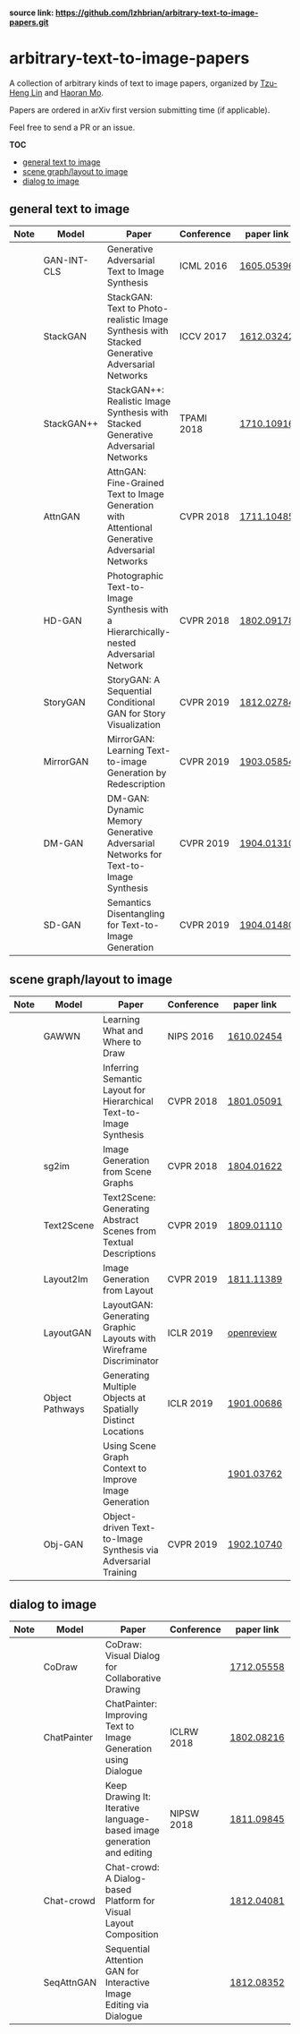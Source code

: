 
#### source link: https://github.com/lzhbrian/arbitrary-text-to-image-papers.git 

# arbitrary-text-to-image-papers

A collection of arbitrary kinds of text to image papers, organized by [Tzu-Heng Lin](https://lzhbrian.me) and [Haoran Mo](https://github.com/MarkMoHR).

Papers are ordered in arXiv first version submitting time (if applicable).

Feel free to send a PR or an issue.



**TOC**

- [general text to image](#general-text-to-image)
- [scene graph/layout to image](#scene-graphlayout-to-image)
- [dialog to image](#dialog-to-image)



## general text to image

| Note | Model       | Paper                                                        | Conference | paper link                                         | code link                                                    |
| ---- | ----------- | ------------------------------------------------------------ | ---------- | -------------------------------------------------- | ------------------------------------------------------------ |
|      | GAN-INT-CLS | Generative Adversarial Text to Image Synthesis               | ICML 2016  | [1605.05396](https://arxiv.org/abs/1605.05396)     | [reedscot/icml2016](https://github.com/reedscot/icml2016)    |
|      | StackGAN    | StackGAN: Text to Photo-realistic Image Synthesis with Stacked Generative Adversarial Networks | ICCV 2017  | [1612.03242](https://arxiv.org/abs/1612.03242)     | [hanzhanggit/StackGAN](https://github.com/hanzhanggit/StackGAN) |
|      | StackGAN++  | StackGAN++: Realistic Image Synthesis with Stacked Generative Adversarial Networks | TPAMI 2018 | [1710.10916](https://arxiv.org/abs/1710.10916)     | [hanzhanggit/StackGAN-v2](https://github.com/hanzhanggit/StackGAN-v2) |
|      | AttnGAN     | AttnGAN: Fine-Grained Text to Image Generation with Attentional Generative Adversarial Networks | CVPR 2018  | [1711.10485](https://arxiv.org/abs/1711.10485)     | [taoxugit/AttnGAN](https://github.com/taoxugit/AttnGAN)      |
|      | HD-GAN      | Photographic Text-to-Image Synthesis with a Hierarchically-nested Adversarial Network | CVPR 2018  | [1802.09178](https://arxiv.org/pdf/1802.09178.pdf) | [ypxie/HDGan](https://github.com/ypxie/HDGan)                |
|      | StoryGAN    | StoryGAN: A Sequential Conditional GAN for Story Visualization | CVPR 2019  | [1812.02784](https://arxiv.org/abs/1812.02784)     | [yitong91/StoryGAN](https://github.com/yitong91/StoryGAN)    |
|      | MirrorGAN   | MirrorGAN: Learning Text-to-image Generation by Redescription | CVPR 2019  | [1903.05854](https://arxiv.org/abs/1903.05854)     |                                                              |
|      | DM-GAN      | DM-GAN: Dynamic Memory Generative Adversarial Networks for Text-to-Image Synthesis | CVPR 2019  | [1904.01310](https://arxiv.org/abs/1904.01310)     |                                                              |
|      | SD-GAN      | Semantics Disentangling for Text-to-Image Generation         | CVPR 2019  | [1904.01480](https://arxiv.org/abs/1904.01480)     |                                                              |

## scene graph/layout to image

| Note | Model           | Paper                                                        | Conference | paper link                                               | code link                                                    |
| ---- | --------------- | ------------------------------------------------------------ | ---------- | -------------------------------------------------------- | ------------------------------------------------------------ |
|      | GAWWN           | Learning What and Where to Draw                              | NIPS 2016  | [1610.02454](https://arxiv.org/abs/1610.02454)           | [reedscot/nips2016](https://github.com/reedscot/nips2016)    |
|      |                 | Inferring Semantic Layout for Hierarchical Text-to-Image Synthesis | CVPR 2018  | [1801.05091](https://arxiv.org/abs/1801.05091)           |                                                              |
|      | sg2im           | Image Generation from Scene Graphs                           | CVPR 2018  | [1804.01622](https://arxiv.org/abs/1804.01622)           | [google/sg2im](https://github.com/google/sg2im)              |
|      | Text2Scene      | Text2Scene: Generating Abstract Scenes from Textual Descriptions | CVPR 2019  | [1809.01110](https://arxiv.org/abs/1809.01110)           | [uvavision/Text2Image](https://github.com/uvavision/Text2Image) |
|      | Layout2Im       | Image Generation from Layout                                 | CVPR 2019  | [1811.11389](https://arxiv.org/abs/1811.11389)           |                                                              |
|      | LayoutGAN       | LayoutGAN: Generating Graphic Layouts with Wireframe Discriminator | ICLR 2019  | [openreview](https://openreview.net/forum?id=HJxB5sRcFQ) |                                                              |
|      | Object Pathways | Generating Multiple Objects at Spatially Distinct Locations  | ICLR 2019  | [1901.00686](https://arxiv.org/abs/1901.00686)           | [tohinz/multiple-objects-gan](https://github.com/tohinz/multiple-objects-gan) |
|      |                 | Using Scene Graph Context to Improve Image Generation        |            | [1901.03762](https://arxiv.org/abs/1901.03762)           |                                                              |
|      | Obj-GAN         | Object-driven Text-to-Image Synthesis via Adversarial Training | CVPR 2019  | [1902.10740](https://arxiv.org/abs/1902.10740)           |                                                              |

## dialog to image

| Note | Model       | Paper                                                        | Conference | paper link                                     | code link                                                    |
| ---- | ----------- | ------------------------------------------------------------ | ---------- | ---------------------------------------------- | ------------------------------------------------------------ |
|      | CoDraw      | CoDraw: Visual Dialog for Collaborative Drawing              |            | [1712.05558](https://arxiv.org/abs/1712.05558) | [CoDraw dataset](https://github.com/facebookresearch/CoDraw) |
|      | ChatPainter | ChatPainter: Improving Text to Image Generation using Dialogue | ICLRW 2018 | [1802.08216](https://arxiv.org/abs/1802.08216) |                                                              |
|      |             | Keep Drawing It: Iterative language-based image generation and editing | NIPSW 2018 | [1811.09845](https://arxiv.org/abs/1811.09845) | [CLEVR dataset](https://github.com/facebookresearch/clevr-dataset-gen) |
|      | Chat-crowd  | Chat-crowd: A Dialog-based Platform for Visual Layout Composition |            | [1812.04081](https://arxiv.org/abs/1812.04081) | [uvavision/chat-crowd](https://github.com/uvavision/chat-crowd) |
|      | SeqAttnGAN  | Sequential Attention GAN for Interactive Image Editing via Dialogue |            | [1812.08352](https://arxiv.org/abs/1812.08352) |                                                              |


